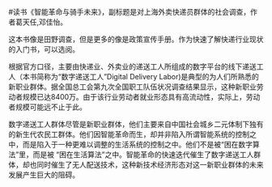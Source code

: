 #读书《智能革命与骑手未来》，副标题是对上海外卖快递员群体的社会调查，作者葛天任,邓佳怡。

这本书像是田野调查，但是更多的像是政策宣传手册。作为快速了解快递行业现状的入门书，可以选阅。

根据官方口径，主要由快递业、外卖业的递送工人所组成的数字平台的线下递送工人（本书简称为“数字递送工人”Digital Delivery Labor)是典型的为人们所熟悉的新职业群体。据全国总工会第九次全国职工队伍状况调查结果显示，这种新职业劳动者规模已达8400万。由于该行业劳动者就业形态具有高流动性，实际上，劳动者规模可能远不止于此。

数字递送工人群体尽管是新职业群体，他们主要来自中国社会城乡二元体制下独有的新生代农民工群体。他们因智能革命而生，却并非陷入所谓智能系统的控制之中，而是陷入于一种更难以调整的生活系统的控制之中。他们不是被“困在数字算法”里，而是被 “困在生活算法”之中。智能革命的快速迭代催生了数字递送工人群体，却也同时催生了无人配送技术，这种新技术经济形态对这一新职业群体的未来发展产生巨大的阻碍。